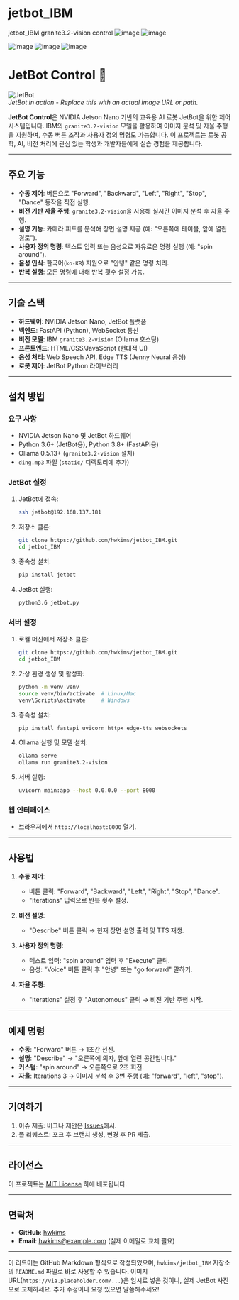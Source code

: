 # jetbot_IBM
jetbot_IBM granite3.2-vision control
![image](https://github.com/user-attachments/assets/99c5753a-e924-454f-a2b4-3110405e5843)
![image](https://github.com/user-attachments/assets/9e852845-ae11-4831-ba01-3cd6f332cc70)

![image](https://github.com/user-attachments/assets/dcf4e0e0-e4b6-4798-af3f-98d98b5b65b5)
![image](https://github.com/user-attachments/assets/8fffbc99-aab0-4984-a7cd-3b9e483d3b6c)
![image](https://github.com/user-attachments/assets/1f4f13eb-c240-4677-a9a8-8960c0ca7922)
 

# JetBot Control 🤖

![JetBot](https://via.placeholder.com/720x300.png?text=JetBot+Image)  
*JetBot in action - Replace this with an actual image URL or path.*

**JetBot Control**은 NVIDIA Jetson Nano 기반의 교육용 AI 로봇 JetBot을 위한 제어 시스템입니다. IBM의 `granite3.2-vision` 모델을 활용하여 이미지 분석 및 자율 주행을 지원하며, 수동 버튼 조작과 사용자 정의 명령도 가능합니다. 이 프로젝트는 로봇 공학, AI, 비전 처리에 관심 있는 학생과 개발자들에게 실습 경험을 제공합니다.

---

## 주요 기능

- **수동 제어**: 버튼으로 "Forward", "Backward", "Left", "Right", "Stop", "Dance" 동작을 직접 실행.
- **비전 기반 자율 주행**: `granite3.2-vision`을 사용해 실시간 이미지 분석 후 자율 주행.
- **설명 기능**: 카메라 피드를 분석해 장면 설명 제공 (예: "오른쪽에 테이블, 앞에 열린 경로").
- **사용자 정의 명령**: 텍스트 입력 또는 음성으로 자유로운 명령 실행 (예: "spin around").
- **음성 인식**: 한국어(`ko-KR`) 지원으로 "안녕" 같은 명령 처리.
- **반복 실행**: 모든 명령에 대해 반복 횟수 설정 가능.

---

## 기술 스택

- **하드웨어**: NVIDIA Jetson Nano, JetBot 플랫폼
- **백엔드**: FastAPI (Python), WebSocket 통신
- **비전 모델**: IBM `granite3.2-vision` (Ollama 호스팅)
- **프론트엔드**: HTML/CSS/JavaScript (현대적 UI)
- **음성 처리**: Web Speech API, Edge TTS (Jenny Neural 음성)
- **로봇 제어**: JetBot Python 라이브러리

---

## 설치 방법

### 요구 사항
- NVIDIA Jetson Nano 및 JetBot 하드웨어
- Python 3.6+ (JetBot용), Python 3.8+ (FastAPI용)
- Ollama 0.5.13+ (`granite3.2-vision` 설치)
- `ding.mp3` 파일 (`static/` 디렉토리에 추가)

### JetBot 설정
1. JetBot에 접속:
   ```bash
   ssh jetbot@192.168.137.181
   ```
2. 저장소 클론:
   ```bash
   git clone https://github.com/hwkims/jetbot_IBM.git
   cd jetbot_IBM
   ```
3. 종속성 설치:
   ```bash
   pip install jetbot
   ```
4. JetBot 실행:
   ```bash
   python3.6 jetbot.py
   ```

### 서버 설정
1. 로컬 머신에서 저장소 클론:
   ```bash
   git clone https://github.com/hwkims/jetbot_IBM.git
   cd jetbot_IBM
   ```
2. 가상 환경 생성 및 활성화:
   ```bash
   python -m venv venv
   source venv/bin/activate  # Linux/Mac
   venv\Scripts\activate     # Windows
   ```
3. 종속성 설치:
   ```bash
   pip install fastapi uvicorn httpx edge-tts websockets
   ```
4. Ollama 실행 및 모델 설치:
   ```bash
   ollama serve
   ollama run granite3.2-vision
   ```
5. 서버 실행:
   ```bash
   uvicorn main:app --host 0.0.0.0 --port 8000
   ```

### 웹 인터페이스
- 브라우저에서 `http://localhost:8000` 열기.

---

## 사용법

1. **수동 제어**:
   - 버튼 클릭: "Forward", "Backward", "Left", "Right", "Stop", "Dance".
   - "Iterations" 입력으로 반복 횟수 설정.

2. **비전 설명**:
   - "Describe" 버튼 클릭 → 현재 장면 설명 출력 및 TTS 재생.

3. **사용자 정의 명령**:
   - 텍스트 입력: "spin around" 입력 후 "Execute" 클릭.
   - 음성: "Voice" 버튼 클릭 후 "안녕" 또는 "go forward" 말하기.

4. **자율 주행**:
   - "Iterations" 설정 후 "Autonomous" 클릭 → 비전 기반 주행 시작.

---

## 예제 명령

- **수동**: "Forward" 버튼 → 1초간 전진.
- **설명**: "Describe" → "오른쪽에 의자, 앞에 열린 공간입니다."
- **커스텀**: "spin around" → 오른쪽으로 2초 회전.
- **자율**: Iterations 3 → 이미지 분석 후 3번 주행 (예: "forward", "left", "stop").

---

## 기여하기

1. 이슈 제출: 버그나 제안은 [Issues](https://github.com/hwkims/jetbot_IBM/issues)에서.
2. 풀 리퀘스트: 포크 후 브랜치 생성, 변경 후 PR 제출.

---

## 라이선스

이 프로젝트는 [MIT License](LICENSE) 하에 배포됩니다.

---

## 연락처

- **GitHub**: [hwkims](https://github.com/hwkims)
- **Email**: hwkims@example.com (실제 이메일로 교체 필요)

---

이 리드미는 GitHub Markdown 형식으로 작성되었으며, `hwkims/jetbot_IBM` 저장소의 `README.md` 파일로 바로 사용할 수 있습니다. 이미지 URL(`https://via.placeholder.com/...`)은 임시로 넣은 것이니, 실제 JetBot 사진으로 교체하세요. 추가 수정이나 요청 있으면 말씀해주세요!

